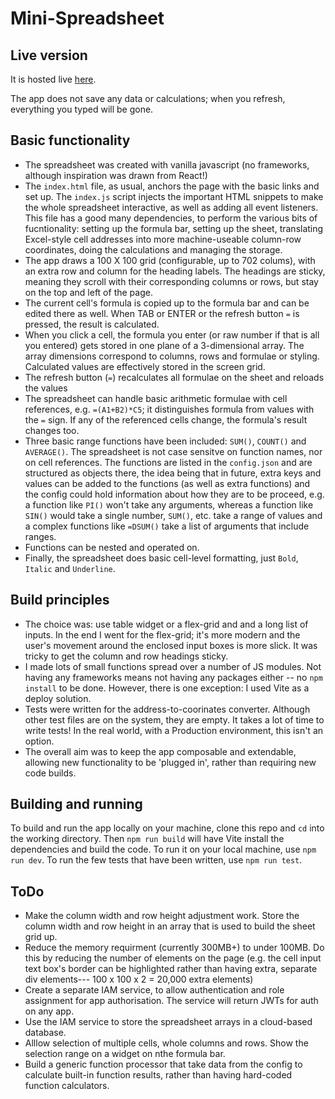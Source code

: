 # Mini-Spreadsheet

## Live version

It is hosted live [here](https://mini-spreadsheet.netlify.app/).

The app does not save any data or calculations; when you refresh, everything you 
typed will be gone.

## Basic functionality

- The spreadsheet was created with vanilla javascript (no frameworks, although
inspiration was drawn from React!)
- The `index.html` file, as usual, anchors the page with the basic links and 
set up. The `index.js` script injects the important HTML snippets to make the 
whole spreadsheet interactive, as well as adding all event listeners. This file 
has a good many dependencies, to perform the various bits of fucntionality: 
setting up the formula bar, setting up the sheet, translating Excel-style cell 
addresses into more machine-useable column-row coordinates, doing the 
calculations and managing the storage.
- The app draws a 100 X 100 grid (configurable, up to 702 colums), with an extra 
row and column for the heading labels. The headings are sticky, meaning they 
scroll with their corresponding columns or rows, but stay on the top and left of 
the page.
- The current cell's formula is copied up to the formula bar and can be edited 
there as well. When TAB or ENTER or the refresh button ` = ` is pressed, the 
result is calculated.
- When you click a cell, the formula you enter (or raw number if that is all you 
entered) gets stored in one plane of a 3-dimensional array. The array dimensions 
correspond to columns, rows and formulae or styling. Calculated values are 
effectively stored in the screen grid.
- The refresh button (` = `) recalculates all formulae on the sheet and reloads 
the values
- The spreadsheet can handle basic arithmetic formulae with cell references, 
e.g. `=(A1+B2)*C5`; it distinguishes formula from values with the `=` sign. If 
any of the referenced cells change, the formula's result changes too.
- Three basic range functions have been included: `SUM()`, `COUNT()` and 
`AVERAGE()`. The spreadsheet is not case sensitve on function names, nor on cell 
references. The functions are listed in the `config.json` and are structured as 
objects there, the idea being that in future, extra keys and values can be added 
to the functions (as well as extra functions) and the config could hold 
information about how they are to be proceed, e.g. a function like `PI()` won't 
take any arguments, whereas a function like `SIN()` would take a single number, 
`SUM()`, etc. take a range of values and a complex functions like `=DSUM()` take 
a list of arguments that include ranges.
- Functions can be nested and operated on.
- Finally, the spreadsheet does basic cell-level formatting, just `Bold`, 
`Italic` and `Underline`.

## Build principles

- The choice was: use table widget or a flex-grid and and a long list of inputs.
In the end I went for the flex-grid; it's more modern and the user's movement 
around the enclosed input boxes is more slick. It was tricky to get the column 
and row headings sticky.
- I made lots of small functions spread over a number of JS modules. Not having 
any frameworks means not having any packages either -- no `npm install` to be 
done. However, there is one exception: I used Vite as a deploy solution.
- Tests were written for the address-to-coorinates converter. Although other 
test files are on the system, they are empty. It takes a lot of time to write 
tests! In the real world, with a Production environment, this isn't an option.
- The overall aim was to keep the app composable and extendable, allowing new 
functionality to be 'plugged in', rather than requiring new code builds.

## Building and running

To build and run the app locally on your machine, clone this repo and `cd` into 
the working directory. Then `npm run build` will have Vite install the 
dependencies and build the code. To run it on your local machine, use 
`npm run dev`. To run the few tests that have been written, use `npm run test`.

## ToDo

- Make the column width and row height adjustment work. Store the column
  width and row height in an array that is used to build the sheet grid up.
- Reduce the memory requirment (currently 300MB+) to under 100MB. Do this by
  reducing the number of elements on the page (e.g. the cell input text box's
  border can be highlighted rather than having extra, separate div elements---
  100 x 100 x 2 = 20,000 extra elements)
- Create a separate IAM service, to allow authentication and role assignment
  for app authorisation. The service will return JWTs for auth on any app.
- Use the IAM service to store the spreadsheet arrays in a cloud-based database.
- Alllow selection of multiple cells, whole columns and rows. Show the
  selection range on a widget on nthe formula bar.
- Build a generic function processor that take data from the config to 
  calculate built-in function results, rather than having hard-coded function
  calculators.
